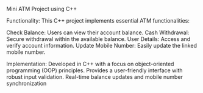 Mini ATM Project using C++

Functionality:
This C++ project implements essential ATM functionalities:

Check Balance: Users can view their account balance.
Cash Withdrawal: Secure withdrawal within the available balance.
User Details: Access and verify account information.
Update Mobile Number: Easily update the linked mobile number.

Implementation:
Developed in C++ with a focus on object-oriented programming (OOP) principles.
Provides a user-friendly interface with robust input validation.
Real-time balance updates and mobile number synchronization
